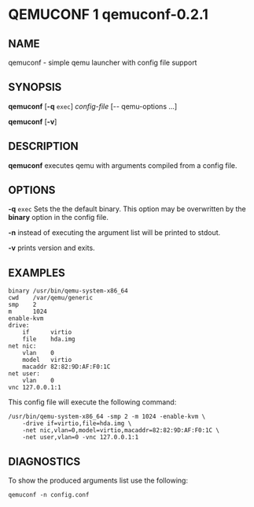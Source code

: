 QEMUCONF 1 qemuconf-0.2.1
=========================

NAME
----

qemuconf - simple qemu launcher with config file support

SYNOPSIS
--------

**qemuconf** [**-q** `exec`] *config-file* [-- qemu-options ...]

**qemuconf** [**-v**]

DESCRIPTION
-----------

**qemuconf** executes qemu with arguments compiled from a config file.

OPTIONS
-------

**-q** `exec`
Sets the the default binary. This option may be overwritten by the **binary**
option in the config file.

**-n**
instead of executing the argument list will be printed to stdout.

**-v**
prints version and exits.

EXAMPLES
--------

	binary /usr/bin/qemu-system-x86_64
	cwd    /var/qemu/generic
	smp    2
	m      1024
	enable-kvm
	drive:
		if      virtio
		file    hda.img
	net nic:
		vlan    0
		model   virtio
		macaddr 82:82:9D:AF:F0:1C
	net user:
		vlan    0
	vnc 127.0.0.1:1

This config file will execute the following command:

	/usr/bin/qemu-system-x86_64 -smp 2 -m 1024 -enable-kvm \
		-drive if=virtio,file=hda.img \
		-net nic,vlan=0,model=virtio,macaddr=82:82:9D:AF:F0:1C \
		-net user,vlan=0 -vnc 127.0.0.1:1

DIAGNOSTICS
-----------

To show the produced arguments list use the following:

	qemuconf -n config.conf
